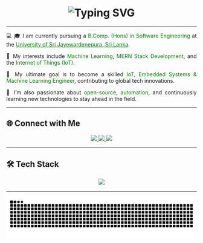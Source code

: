 <h1 align="center">
  <img src="https://readme-typing-svg.herokuapp.com/?font=Righteous&size=35&center=true&vCenter=true&width=600&height=70&duration=4000&lines=Hi+There!+👋;+I'm+Kajanthan!;" alt="Typing SVG" />
</h1>

---

<div align="justify">
  
💻 🎓 I am currently pursuing a <span style="color:green;">B.Comp. (Hons) in Software Engineering</span> at the 
<a href="https://www.sjp.ac.lk/" target="_blank" style="color:green;">University of Sri Jayewardenepura, Sri Lanka</a>.  

🔭 My interests include <span style="color:green;">Machine Learning</span>, 
<span style="color:green;">MERN Stack Development</span>, and the <span style="color:green;">Internet of Things (IoT)</span>.  

🎯 My ultimate goal is to become a skilled <span style="color:green;">IoT, Embedded Systems & Machine Learning Engineer</span>, contributing to global tech innovations.  

🌱 I’m also passionate about <span style="color:green;">open-source</span>, <span style="color:green;">automation</span>, and continuously learning new technologies to stay ahead in the field.  

</div>


---

## 🌐 Connect with Me  

<div align="center">
  <a href="mailto:your-email@gmail.com">
    <img src="https://img.shields.io/badge/Gmail-D14836?style=for-the-badge&logo=gmail&logoColor=white" />
  </a>
  <a href="https://www.linkedin.com/in/your-linkedin" target="_blank">
    <img src="https://img.shields.io/badge/LinkedIn-0A66C2?style=for-the-badge&logo=linkedin&logoColor=white" />
  </a>
  <a href="#" target="_blank">
    <img src="https://img.shields.io/badge/Portfolio-FF5722?style=for-the-badge&logo=google-chrome&logoColor=white" />
  </a>
</div>

---

## 🛠️ Tech Stack  

<p align="center">
  <img src="https://skillicons.dev/icons?i=html,css,js,bootstrap,tailwind,nodejs,express,mongodb,py,react,nodejs,nextjs,firebase,mysql,arduino,c,java,git,github,linux,docker,vscode&perline=9" />
</p>


---


<div align="center">
  <img src="https://raw.githubusercontent.com/Kajanthann/Kajanthann/output/github-contribution-grid-snake.svg" alt="snake gif" />
</div>
